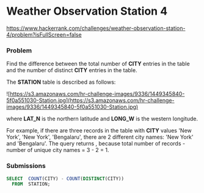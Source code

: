 # Weather Observation Station 4

https://www.hackerrank.com/challenges/weather-observation-station-4/problem?isFullScreen=false

### Problem

Find the difference between the total number of **CITY** entries in the table and the number of distinct **CITY** entries in the table.

The **STATION** table is described as follows:

![https://s3.amazonaws.com/hr-challenge-images/9336/1449345840-5f0a551030-Station.jpg](https://s3.amazonaws.com/hr-challenge-images/9336/1449345840-5f0a551030-Station.jpg)

where **LAT_N** is the northern latitude and **LONG_W** is the western longitude.

For example, if there are three records in the table with **CITY** values 'New York', 'New York', 'Bengalaru', there are 2 different city names: 'New York' and 'Bengalaru'. The query returns , because total number of records - number of unique city names = 3 - 2 = 1.

### Submissions

```sql
SELECT  COUNT(CITY) - COUNT(DISTINCT(CITY))
  FROM  STATION;
```